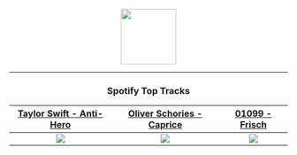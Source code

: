 <p align="center">
  <a href="https://www.tobiasmichael.de">
    <img src="https://tm-website-static.s3.eu-central-1.amazonaws.com/logo.png" width="100" height="100"/>
  </a>
</p>

---

<h3 align="center">Spotify Top Tracks</h3>

[Taylor Swift - Anti-Hero](https://open.spotify.com/track/0V3wPSX9ygBnCm8psDIegu)|[Oliver Schories - Caprice](https://open.spotify.com/track/6UJTyXQvDe3hv8NQXOKOCl)|[01099 - Frisch](https://open.spotify.com/track/7toCqux0Ln42OttYYyds4k)
:---:|:----:|:----:
<img src="https://i.scdn.co/image/ab67616d00001e02bb54dde68cd23e2a268ae0f5"/>|<img src="https://i.scdn.co/image/ab67616d00001e02e7efbd6c438c70b0cd1c6c47"/>|<img src="https://i.scdn.co/image/ab67616d00001e024751acc9acbe99097af6f357"/>